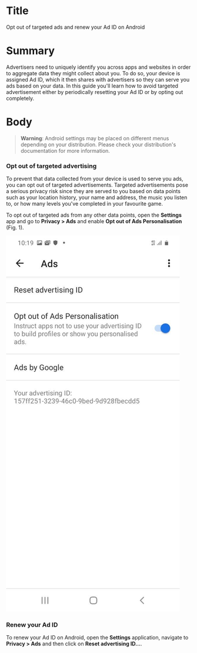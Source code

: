 # Title #
Opt out of targeted ads and renew your Ad ID on Android

# Summary #
Advertisers need to uniquely identify you across apps and websites in order to aggregate data they might collect about
you. To do so, your device is assigned Ad ID, which it then shares with advertisers so they can serve you ads
based on your data. In this guide you'll learn how to avoid targeted advertisement either by periodically resetting your
Ad ID or by opting out completely.

# Body #

> **Warning**: Android settings may be placed on different menus depending on your distribution. Please check your
> distribution's documentation for more information.

### Opt out of targeted advertising ###
To prevent that data collected from your device is used to serve you ads, you can opt out of targeted advertisements.
Targeted advertisements pose a serious privacy risk since they are served to you based on data points such as your
location history, your name and address, the music you listen to, or how many levels you've completed in your favourite
game.


To opt out of targeted ads from any other data points, open the **Settings** app and go to **Privacy > Ads** and
enable **Opt out of Ads Personalisation** (Fig. 1).

![Fig. 1: Disable targeted ads](../images/Android/android-ads-opt-out.jpg)

### Renew your Ad ID ###
To renew your Ad ID on Android, open the **Settings** application, navigate to **Privacy > Ads** and then click on
**Reset advertising ID...**.
